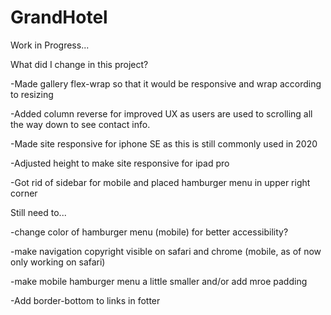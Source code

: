 # GrandHotel
Work in Progress...


What did I change in this project? 

-Made gallery flex-wrap so that it would be responsive and wrap according to resizing 

-Added column reverse for improved UX as users are used to scrolling all the way down to see contact info. 

-Made site responsive for iphone SE as this is still commonly used in 2020

-Adjusted height to make site responsive for ipad pro

-Got rid of sidebar for mobile and placed hamburger menu in upper right corner

Still need to...

-change color of hamburger menu (mobile) for better accessibility?

-make navigation copyright visible on safari and chrome (mobile, as of now only working on safari)

-make mobile hamburger menu a little smaller and/or add mroe padding

-Add border-bottom to links in fotter
